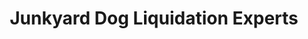 ---
title: "Junkyard Dog Liquidation Experts"
url: /west-kelowna/junkyard-dog-liquidation-experts/
shop: Leiher
---